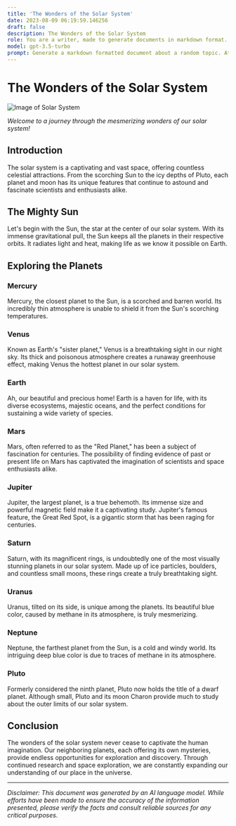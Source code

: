 ```yaml
---
title: 'The Wonders of the Solar System'
date: 2023-08-09 06:19:59.146256
draft: false
description: The Wonders of the Solar System
role: You are a writer, made to generate documents in markdown format. It is very important that all of the documents you generate are in valid markdown format.
model: gpt-3.5-turbo
prompt: Generate a markdown formatted document about a random topic. At the bottom, include a disclaimer explaining that the document was generated by you. The first line of the document should be the title. Make sure that the entire document is in proper markdown format, using a mix of various tags to make the document visually appealing.
---
```


# The Wonders of the Solar System

![Image of Solar System](https://www.example.com/solar-system.jpg)

*Welcome to a journey through the mesmerizing wonders of our solar system!* 

## Introduction

The solar system is a captivating and vast space, offering countless celestial attractions. From the scorching Sun to the icy depths of Pluto, each planet and moon has its unique features that continue to astound and fascinate scientists and enthusiasts alike.

## The Mighty Sun

Let's begin with the Sun, the star at the center of our solar system. With its immense gravitational pull, the Sun keeps all the planets in their respective orbits. It radiates light and heat, making life as we know it possible on Earth.

## Exploring the Planets

### Mercury

Mercury, the closest planet to the Sun, is a scorched and barren world. Its incredibly thin atmosphere is unable to shield it from the Sun's scorching temperatures.

### Venus

Known as Earth's "sister planet," Venus is a breathtaking sight in our night sky. Its thick and poisonous atmosphere creates a runaway greenhouse effect, making Venus the hottest planet in our solar system.

### Earth

Ah, our beautiful and precious home! Earth is a haven for life, with its diverse ecosystems, majestic oceans, and the perfect conditions for sustaining a wide variety of species.

### Mars

Mars, often referred to as the "Red Planet," has been a subject of fascination for centuries. The possibility of finding evidence of past or present life on Mars has captivated the imagination of scientists and space enthusiasts alike.

### Jupiter

Jupiter, the largest planet, is a true behemoth. Its immense size and powerful magnetic field make it a captivating study. Jupiter's famous feature, the Great Red Spot, is a gigantic storm that has been raging for centuries.

### Saturn

Saturn, with its magnificent rings, is undoubtedly one of the most visually stunning planets in our solar system. Made up of ice particles, boulders, and countless small moons, these rings create a truly breathtaking sight.

### Uranus

Uranus, tilted on its side, is unique among the planets. Its beautiful blue color, caused by methane in its atmosphere, is truly mesmerizing.

### Neptune

Neptune, the farthest planet from the Sun, is a cold and windy world. Its intriguing deep blue color is due to traces of methane in its atmosphere.

### Pluto

Formerly considered the ninth planet, Pluto now holds the title of a dwarf planet. Although small, Pluto and its moon Charon provide much to study about the outer limits of our solar system.

## Conclusion

The wonders of the solar system never cease to captivate the human imagination. Our neighboring planets, each offering its own mysteries, provide endless opportunities for exploration and discovery. Through continued research and space exploration, we are constantly expanding our understanding of our place in the universe.

---

*Disclaimer: This document was generated by an AI language model. While efforts have been made to ensure the accuracy of the information presented, please verify the facts and consult reliable sources for any critical purposes.*
